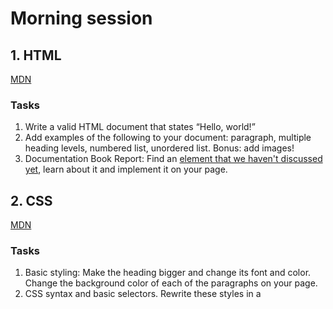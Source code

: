 # Morning session

## 1. HTML

[MDN](https://developer.mozilla.org/en-US/docs/Web/HTML)

### Tasks

1. Write a valid HTML document that states “Hello, world!”
2. Add examples of the following to your document: paragraph, multiple heading levels, numbered list, unordered list. Bonus: add images!
3. Documentation Book Report: Find an [element that we haven't discussed yet](https://developer.mozilla.org/en-US/docs/Web/HTML/Element), learn about it and implement it on your page.

## 2. CSS

[MDN](https://developer.mozilla.org/en-US/docs/Web/CSS)

### Tasks

1. Basic styling: Make the heading bigger and change its font and color. Change the background color of each of the paragraphs on your page.
2. CSS syntax and basic selectors. Rewrite these styles in a <style> tag on the page using CSS syntax.
3. More CSS selectors. Add an ID to one element on your page, and a class to multiple other elements. Write CSS targeting these selectors.
4. Size, positioning and arrangement.
5. Documentation Book Report: pick a CSS property [from this list](https://developer.mozilla.org/en-US/docs/Web/CSS/Reference#Keyword_index) that we haven’t talked about yet and learn about it from the documentation. Implement it on your page and then present it to the group.

## 3. SVG

Tasks

1. (5) Draw a snowman with a hat using circles and rects
2. (2) Add color to your snowman with fill and stroke
3. (3) Add a nose for the snowman using a path. Bonus: add eyes and smiling mouth.
4. (10) Documentation book report https://developer.mozilla.org/en-US/docs/Web/SVG/Element

## 4. JS

[MDN](https://developer.mozilla.org/en-US/docs/Web/JavaScript)

1. Do together in the console: operators, the arithmetic, then logic
2. Variables: declare and assign a variables with your name, number of years you have been programming, and whether or not this is your first time writing JavaScript
3. Data structures: create an object representing yourself. Create an array representing the names of the people in this workshop.
4. Scripting: add your data structure code to `script.js` along with a logging statement, and run it in `index.html`.
5. Control flow.
6. Functions
7. Array methods
8. Object Methods
9. Classes
10. Loading data
